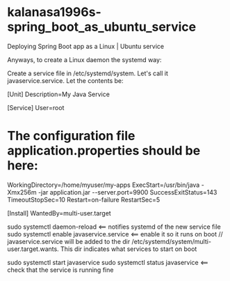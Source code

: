 # kalanasa1996s-spring_boot_as_ubuntu_service
Deploying Spring Boot app as a Linux | Ubuntu  service





Anyways, to create a Linux daemon the systemd way:

Create a service file in /etc/systemd/system. Let's call it javaservice.service. Let the contents be:

[Unit]
Description=My Java Service

[Service]
User=root 
# The configuration file application.properties should be here:
WorkingDirectory=/home/myuser/my-apps 
ExecStart=/usr/bin/java -Xmx256m -jar application.jar --server.port=9900
SuccessExitStatus=143
TimeoutStopSec=10
Restart=on-failure
RestartSec=5

[Install]
WantedBy=multi-user.target


sudo systemctl daemon-reload	<== notifies systemd of the new service file
sudo systemctl enable javaservice.service		<== enable it so it runs on boot
// javaservice.service will be added to the dir /etc/systemd/system/multi-user.target.wants. This dir indicates what services to start on boot

sudo systemctl start javaservice
sudo systemctl status javaservice   <== check that the service is running fine

